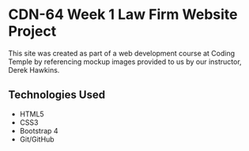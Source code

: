 # CDN-64 Week 1 Law Firm Website Project

This site was created as part of a web development course at Coding Temple by referencing mockup images provided to us by our instructor, Derek Hawkins.
## Technologies Used
- HTML5
- CSS3
- Bootstrap 4
- Git/GitHub
